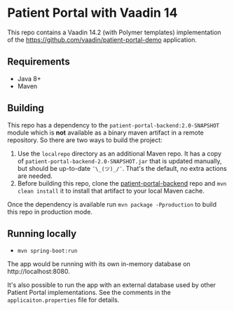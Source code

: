 # Patient Portal with Vaadin 14

This repo contains a Vaadin 14.2 (with Polymer templates) implementation of the https://github.com/vaadin/patient-portal-demo application.

## Requirements
- Java 8+
- Maven

## Building
This repo has a dependency to the `patient-portal-backend:2.0-SNAPSHOT` module which is **not** available
as a binary maven artifact in a remote repository. So there are two ways to build the project:
1. Use the `localrepo` directory as an additional Maven repo. It has a copy of `patient-portal-backend-2.0-SNAPSHOT.jar` that is updated manually, but should be up-to-date `¯\_(ツ)_/¯`. That's the default, no extra actions are needed.
1. Before building this repo, clone the [patient-portal-backend](https://github.com/vaadin/patient-portal-demo-backend) repo and `mvn clean install` it to install that artifact to your local Maven cache.

Once the dependency is available run `mvn package -Pproduction` to build this repo in production mode.

## Running locally
 - `mvn spring-boot:run`

The app would be running with its own in-memory database on http://localhost:8080.

It's also possible to run the app with an external database used by other Patient Portal implementations. See the comments in the `applicaiton.properties` file for details.

